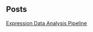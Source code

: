 ## Posts

[Expression Data Analysis Pipeline](https://cyversewarwick.github.io/_posts/expression_pipeline.html)
